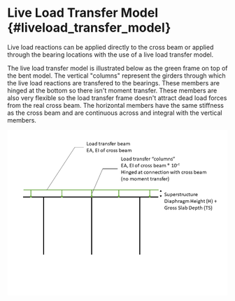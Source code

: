 Live Load Transfer Model {#liveload_transfer_model}
==============================================
Live load reactions can be applied directly to the cross beam or applied through the bearing locations with the use of a live load transfer model.

The live load transfer model is illustrated below as the green frame on top of the bent model. The vertical "columns" represent the girders through which the live load reactions are transfered to the bearings. These members are hinged at the bottom so there isn't moment transfer. These members are also very flexible so the load transfer frame doesn't attract dead load forces from the real cross beam. The horizontal members have the same stiffness as the cross beam and are continuous across and integral with the vertical members.

![](Load_Transfer_Model.png)